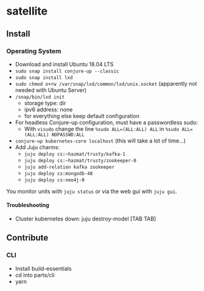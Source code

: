 # satellite

## Install

### Operating System

- Download and install Ubuntu 18.04 LTS
- `sudo snap install conjure-up --classic`
- `sudo snap install lxd`
- `sudo chmod o+rw /var/snap/lxd/common/lxd/unix.socket` (apparently not needed with Ubuntu Server)
- `/snap/bin/lxd init`
  - storage type: dir
  - ipv6 address: none
  - for everything else keep default configuration
- For headless Conjure-up configuration, must have a passwordless sudo:
  - With `visudo` change the line `%sudo ALL=(ALL:ALL) ALL` in `%sudo ALL=(ALL:ALL) NOPASSWD:ALL`
- `conjure-up kubernetes-core localhost` (this will take a lot of time...)
- Add Juju charms:
  - `juju deploy cs:~hazmat/trusty/kafka-1`
  - `juju deploy cs:~hazmat/trusty/zookeeper-0`
  - `juju add-relation kafka zookeeper`
  - `juju deploy cs:mongodb-48`
  - `juju deploy cs:neo4j-0`

You monitor units with `juju status` or via the web gui with `juju gui`.

#### Troubleshooting

- Cluster kubernetes down: juju destroy-model [TAB TAB]

## Contribute

### CLI

- Install build-essentials
- cd into parts/cli
- yarn
